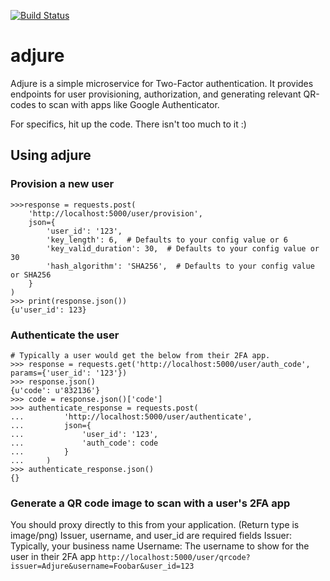[![Build Status](https://travis-ci.org/bpicolo/adjure.svg?branch=master)](https://travis-ci.org/bpicolo/adjure)
# adjure
Adjure is a simple microservice for Two-Factor authentication. It provides endpoints for user provisioning, authorization, and generating relevant QR-codes to scan with apps
like Google Authenticator.

For specifics, hit up the code. There isn't too much to it :)

## Using adjure

### Provision a new user
```
>>>response = requests.post(
    'http://localhost:5000/user/provision',
    json={
        'user_id': '123',
        'key_length': 6,  # Defaults to your config value or 6
        'key_valid_duration': 30,  # Defaults to your config value or 30
        'hash_algorithm': 'SHA256',  # Defaults to your config value or SHA256
    }
)
>>> print(response.json())
{u'user_id': 123}
```

### Authenticate the user
```
# Typically a user would get the below from their 2FA app.
>>> response = requests.get('http://localhost:5000/user/auth_code', params={'user_id': '123'})
>>> response.json()
{u'code': u'832136'}
>>> code = response.json()['code']
>>> authenticate_response = requests.post(
...         'http://localhost:5000/user/authenticate',
...         json={
...             'user_id': '123',
...             'auth_code': code
...         }
...     )
>>> authenticate_response.json()
{}
```


### Generate a QR code image to scan with a user's 2FA app
You should proxy directly to this from your application. (Return type is image/png)
Issuer, username, and user_id are required fields
Issuer: Typically, your business name
Username: The username to show for the user in their 2FA app
`http://localhost:5000/user/qrcode?issuer=Adjure&username=Foobar&user_id=123`
